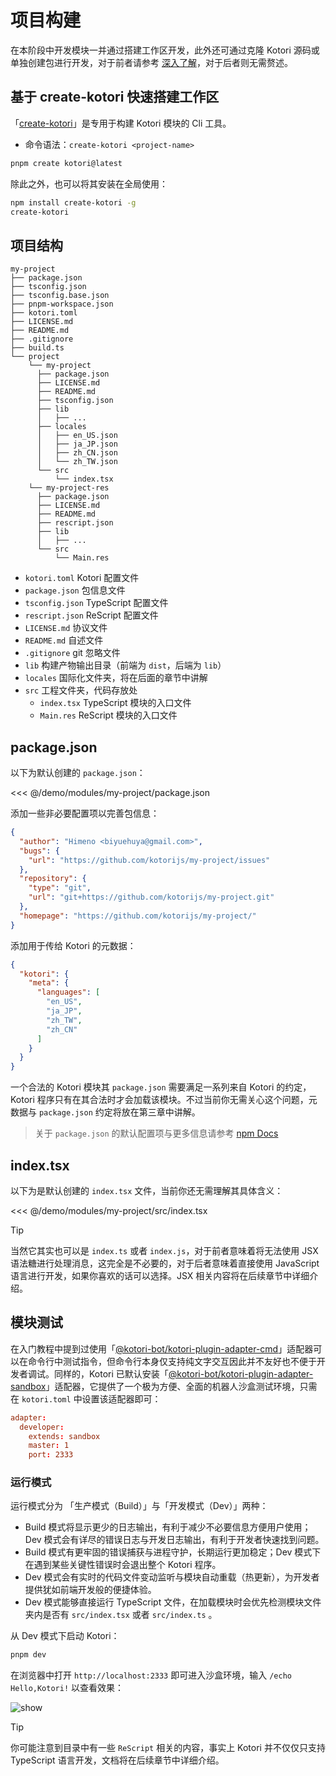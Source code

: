 # 项目构建

在本阶段中开发模块一并通过搭建工作区开发，此外还可通过克隆 Kotori 源码或单独创建包进行开发，对于前者请参考 [深入了解](../../advanced/develop.md)，对于后者则无需赘述。

## 基于 create-kotori 快速搭建工作区

「[create-kotori](https://github.com/kotorijs/create-kotori)」是专用于构建 Kotori 模块的 Cli 工具。

- 命令语法：`create-kotori <project-name>`

```bash
pnpm create kotori@latest
```

除此之外，也可以将其安装在全局使用：

```bash
npm install create-kotori -g
create-kotori
```

## 项目结构

```text
my-project
├── package.json
├── tsconfig.json
├── tsconfig.base.json
├── pnpm-workspace.json
├── kotori.toml
├── LICENSE.md
├── README.md
├── .gitignore
├── build.ts
└── project
    └── my-project
      ├── package.json
      ├── LICENSE.md
      ├── README.md
      ├── tsconfig.json
      ├── lib
      │   ├── ...
      ├── locales
      │   ├── en_US.json
      │   ├── ja_JP.json
      │   ├── zh_CN.json
      │   └── zh_TW.json
      └── src
          └── index.tsx
    └── my-project-res
      ├── package.json
      ├── LICENSE.md
      ├── README.md
      ├── rescript.json
      ├── lib
      │   ├── ...
      └── src
          └── Main.res
```

- `kotori.toml` Kotori 配置文件
- `package.json` 包信息文件
- `tsconfig.json` TypeScript 配置文件
- `rescript.json` ReScript 配置文件
- `LICENSE.md` 协议文件
- `README.md` 自述文件
- `.gitignore` git 忽略文件
- `lib` 构建产物输出目录（前端为 `dist`，后端为 `lib`）
- `locales` 国际化文件夹，将在后面的章节中讲解
- `src` 工程文件夹，代码存放处
  - `index.tsx` TypeScript 模块的入口文件
  - `Main.res` ReScript 模块的入口文件

## package.json

以下为默认创建的 `package.json`：

<<< @/demo/modules/my-project/package.json

添加一些非必要配置项以完善包信息：

```json
{
  "author": "Himeno <biyuehuya@gmail.com>",
  "bugs": {
    "url": "https://github.com/kotorijs/my-project/issues"
  },
  "repository": {
    "type": "git",
    "url": "git+https://github.com/kotorijs/my-project.git"
  },
  "homepage": "https://github.com/kotorijs/my-project/"
}
```

添加用于传给 Kotori 的元数据：

```json
{
  "kotori": {
    "meta": {
      "languages": [
        "en_US",
        "ja_JP",
        "zh_TW",
        "zh_CN"
      ]
    }
  }
}
```

一个合法的 Kotori 模块其 `package.json` 需要满足一系列来自 Kotori 的约定，Kotori 程序只有在其合法时才会加载该模块。不过当前你无需关心这个问题，元数据与 `package.json` 约定将放在第三章中讲解。

> 关于 `package.json` 的默认配置项与更多信息请参考 [npm Docs](https://docs.npmjs.com/cli/v6/configuring-npm/package-json/)

## index.tsx

以下为是默认创建的 `index.tsx` 文件，当前你还无需理解其具体含义：

<<< @/demo/modules/my-project/src/index.tsx

> [!TIP]
> 当然它其实也可以是 `index.ts` 或者 `index.js`，对于前者意味着将无法使用 JSX 语法糖进行处理消息，这完全是不必要的，对于后者意味着直接使用 JavaScript 语言进行开发，如果你喜欢的话可以选择。JSX 相关内容将在后续章节中详细介绍。

## 模块测试

在入门教程中提到过使用「[@kotori-bot/kotori-plugin-adapter-cmd](../../modules/#@kotori-bot/kotori-plugin-adapter-cmd)」适配器可以在命令行中测试指令，但命令行本身仅支持纯文字交互因此并不友好也不便于开发者调试。同样的，Kotori 已默认安装「[@kotori-bot/kotori-plugin-adapter-sandbox](../../modules/#@kotori-bot/kotori-plugin-adapter-sandbox)」适配器，它提供了一个极为方便、全面的机器人沙盒测试环境，只需在 `kotori.toml` 中设置该适配器即可：

```toml
adapter:
  developer:
    extends: sandbox
    master: 1
    port: 2333
```

### 运行模式

运行模式分为 「生产模式（Build）」与「开发模式（Dev）」两种：

- Build 模式将显示更少的日志输出，有利于减少不必要信息方便用户使用；Dev 模式会有详尽的错误日志与开发日志输出，有利于开发者快速找到问题。
- Build 模式有更牢固的错误捕获与进程守护，长期运行更加稳定；Dev 模式下在遇到某些关键性错误时会退出整个 Kotori 程序。
- Dev 模式会有实时的代码文件变动监听与模块自动重载（热更新），为开发者提供犹如前端开发般的便捷体验。
- Dev 模式能够直接运行 TypeScript 文件，在加载模块时会优先检测模块文件夹内是否有 `src/index.tsx` 或者 `src/index.ts` 。

从 Dev 模式下启动 Kotori：

```bash
pnpm dev
```

在浏览器中打开 `http://localhost:2333` 即可进入沙盒环境，输入 `/echo Hello,Kotori!` 以查看效果：

![show](https://pic.imgdb.cn/item/65abe55e871b83018a1f2b92.png)

> [!TIP]
> 你可能注意到目录中有一些 `ReScript` 相关的内容，事实上 Kotori 并不仅仅只支持 TypeScript 语言开发，文档将在后续章节中详细介绍。
